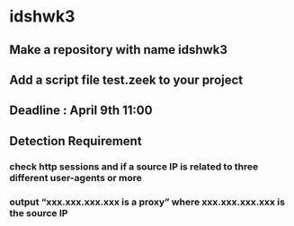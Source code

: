 # idshwk3

## Make a repository with name idshwk3
## Add a script file test.zeek to your project
## Deadline : April 9th 11:00
## Detection Requirement
### check http sessions and if a source IP is related to three different user-agents or more
### output “xxx.xxx.xxx.xxx is a proxy” where xxx.xxx.xxx.xxx is the source IP
